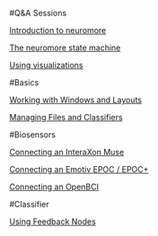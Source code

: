 #Q&A Sessions

[Introduction to neuromore](https://www.youtube.com/watch?v=FgxiOgSJkiA)

[The neuromore state machine](https://www.youtube.com/watch?v=UYXRrf5o2tg)

[Using visualizations](https://www.youtube.com/watch?v=60H8SniK7jI)

#Basics

[Working with Windows and Layouts](https://www.youtube.com/watch?list=PL1yAHNCAht_p8-lOxhpkcQ2grg4fp-elH&time_continue=1&v=hN6JL0T58c0)

[Managing Files and Classifiers](https://www.youtube.com/watch?list=PL1yAHNCAht_p8-lOxhpkcQ2grg4fp-elH&v=ozyrM-ywjwU)

#Biosensors

[Connecting an InteraXon Muse](https://www.youtube.com/watch?list=PL1yAHNCAht_p8-lOxhpkcQ2grg4fp-elH&v=yLSyZZmnQY4)

[Connecting an Emotiv EPOC / EPOC+](https://www.youtube.com/watch?list=PL1yAHNCAht_p8-lOxhpkcQ2grg4fp-elH&v=q1SCbe7SOlo)

[Connecting an OpenBCI](https://www.youtube.com/watch?list=PL1yAHNCAht_p8-lOxhpkcQ2grg4fp-elH&v=1jlf233CVig)

#Classifier

[Using Feedback Nodes](https://www.youtube.com/watch?list=PL1yAHNCAht_p8-lOxhpkcQ2grg4fp-elH&v=hJGzbGE8cOk)
